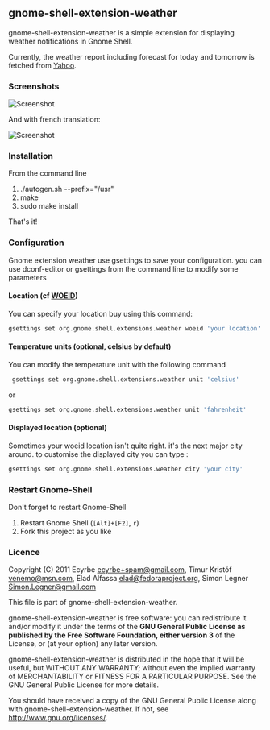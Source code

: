 ## gnome-shell-extension-weather

gnome-shell-extension-weather is a simple extension for displaying weather notifications in Gnome Shell.

Currently, the weather report including forecast for today and tomorrow is fetched from [Yahoo](http://weather.yahoo.com/).

### Screenshots

![Screenshot](https://github.com/ecyrbe/gnome-shell-extension-weather/raw/master/data/screenshot.png)

And with french translation:  

![Screenshot](https://github.com/ecyrbe/gnome-shell-extension-weather/raw/master/data/screenshot2.png)

### Installation

From the command line

1. ./autogen.sh --prefix="/usr"
2. make
3. sudo make install
  
That's it!

### Configuration

Gnome extension weather use gsettings to save your configuration. you can use dconf-editor or gsettings from the command line to modify some parameters

#### Location (cf [WOEID](http://developer.yahoo.com/geo/geoplanet/guide/concepts.html))

You can specify your location buy using this command:

```bash
gsettings set org.gnome.shell.extensions.weather woeid 'your location'
```

#### Temperature units (optional, celsius by default)

You can modify the temperature unit with the following command

```bash
 gsettings set org.gnome.shell.extensions.weather unit 'celsius'
 ```
 or  

```bash
gsettings set org.gnome.shell.extensions.weather unit 'fahrenheit'
```

#### Displayed location (optional)

Sometimes your woeid location isn't quite right. it's the next major city around. to customise the displayed city you can type :

```bash
gsettings set org.gnome.shell.extensions.weather city 'your city'
```
### Restart Gnome-Shell

Don't forget to restart Gnome-Shell

1. Restart Gnome Shell (`[Alt]+[F2]`, `r`)
2. Fork this project as you like

### Licence

Copyright (C) 2011
Ecyrbe <ecyrbe+spam@gmail.com>,
Timur Kristóf <venemo@msn.com>,
Elad Alfassa <elad@fedoraproject.org>,
Simon Legner <Simon.Legner@gmail.com>

This file is part of gnome-shell-extension-weather.

gnome-shell-extension-weather is free software: you can redistribute it and/or modify it under the terms of the **GNU General Public License as published by the Free Software Foundation, either version 3** of the License, or (at your option) any later version.

gnome-shell-extension-weather is distributed in the hope that it will be useful, but WITHOUT ANY WARRANTY; without even the implied warranty of MERCHANTABILITY or FITNESS FOR A PARTICULAR PURPOSE.  See the GNU General Public License for more details.

You should have received a copy of the GNU General Public License along with gnome-shell-extension-weather.  If not, see <http://www.gnu.org/licenses/>.

